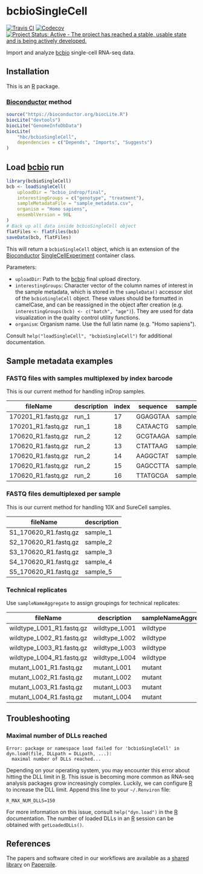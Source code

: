 # bcbioSingleCell

[![Travis CI](https://travis-ci.org/hbc/bcbioSingleCell.svg?branch=master)](https://travis-ci.org/hbc/bcbioSingleCell)
[![Codecov](https://codecov.io/gh/hbc/bcbioSingleCell/branch/master/graph/badge.svg)](https://codecov.io/gh/hbc/bcbioSingleCell)
[![Project Status: Active - The project has reached a stable, usable state and is being actively developed.](http://www.repostatus.org/badges/latest/active.svg)](http://www.repostatus.org/#active)

Import and analyze [bcbio][] single-cell RNA-seq data.


## Installation

This is an [R][] package.

### [Bioconductor][] method

```r
source("https://bioconductor.org/biocLite.R")
biocLite("devtools")
biocLite("GenomeInfoDbData")
biocLite(
    "hbc/bcbioSingleCell",
    dependencies = c("Depends", "Imports", "Suggests")
)
```


## Load [bcbio][] run

```r
library(bcbioSingleCell)
bcb <- loadSingleCell(
    uploadDir = "bcbio_indrop/final",
    interestingGroups = c("genotype", "treatment"),
    sampleMetadataFile = "sample_metadata.csv",
    organism = "Homo sapiens",
    ensemblVersion = 90L
)
# Back up all data inside bcbioSingleCell object
flatFiles <- flatFiles(bcb)
saveData(bcb, flatFiles)
```

This will return a `bcbioSingleCell` object, which is an extension of the [Bioconductor][] [SingleCellExperiment][SCE] container class.

Parameters:

- `uploadDir`: Path to the [bcbio][] final upload directory.
- `interestingGroups`: Character vector of the column names of interest in the sample metadata, which is stored in the `sampleData()` accessor slot of the `bcbioSingleCell` object. These values should be formatted in camelCase, and can be reassigned in the object after creation (e.g. `interestingGroups(bcb) <- c("batch", "age")`). They are used for data visualization in the quality control utility functions.
- `organism`: Organism name. Use the full latin name (e.g. "Homo sapiens").

Consult `help("loadSingleCell", "bcbioSingleCell")` for additional documentation.


## Sample metadata examples

### FASTQ files with samples multiplexed by index barcode

This is our current method for handling inDrop samples.

| fileName           | description | index | sequence | sampleName |
| -------------------|-------------|-------|----------|------------|
| 170201_R1.fastq.gz | run_1       | 17    | GGAGGTAA | sample_1   |
| 170201_R1.fastq.gz | run_1       | 18    | CATAACTG | sample_2   |
| 170620_R1.fastq.gz | run_2       | 12    | GCGTAAGA | sample_3   |
| 170620_R1.fastq.gz | run_2       | 13    | CTATTAAG | sample_4   |
| 170620_R1.fastq.gz | run_2       | 14    | AAGGCTAT | sample_5   |
| 170620_R1.fastq.gz | run_2       | 15    | GAGCCTTA | sample_6   |
| 170620_R1.fastq.gz | run_2       | 16    | TTATGCGA | sample_7   |

### FASTQ files demultiplexed per sample

This is our current method for handling 10X and SureCell samples.

| fileName              | description |
|-----------------------|-------------|
| S1_170620_R1.fastq.gz | sample_1    |
| S2_170620_R1.fastq.gz | sample_2    |
| S3_170620_R1.fastq.gz | sample_3    |
| S4_170620_R1.fastq.gz | sample_4    |
| S5_170620_R1.fastq.gz | sample_5    |

### Technical replicates

Use `sampleNameAggregate` to assign groupings for technical replicates:

| fileName                  | description   | sampleNameAggregate |
|---------------------------|---------------|---------------------|
| wildtype_L001_R1.fastq.gz | wildtype_L001 | wildtype            |
| wildtype_L002_R1.fastq.gz | wildtype_L002 | wildtype            |
| wildtype_L003_R1.fastq.gz | wildtype_L003 | wildtype            |
| wildtype_L004_R1.fastq.gz | wildtype_L004 | wildtype            |
| mutant_L001_R1.fastq.gz   | mutant_L001   | mutant              |
| mutant_L002_R1.fastq.gz   | mutant_L002   | mutant              |
| mutant_L003_R1.fastq.gz   | mutant_L003   | mutant              |
| mutant_L004_R1.fastq.gz   | mutant_L004   | mutant              |


## Troubleshooting

### Maximal number of DLLs reached

```
Error: package or namespace load failed for 'bcbioSingleCell' in dyn.load(file, DLLpath = DLLpath, ...):
  maximal number of DLLs reached...
```

Depending on your operating system, you may encounter this error about hitting the DLL limit in [R][]. This issue is becoming more common as RNA-seq analysis packages grow increasingly complex. Luckily, we can configure [R][] to increase the DLL limit. Append this line to your `~/.Renviron` file:

```
R_MAX_NUM_DLLS=150
```

For more information on this issue, consult `help("dyn.load")` in the [R][] documentation. The number of loaded DLLs in an [R][] session can be obtained with `getLoadedDLLs()`.


## References

The papers and software cited in our workflows are available as a [shared library](https://paperpile.com/shared/C8EMxl) on [Paperpile][].


[bcbio]: https://bcbio-nextgen.readthedocs.io
[Bioconductor]: https://bioconductor.org
[conda]: https://conda.io
[devtools]: https://cran.r-project.org/package=devtools
[Paperpile]: https://paperpile.com
[R]: https://www.r-project.org
[SCE]: https://doi.org/doi:10.18129/B9.bioc.SingleCellExperiment
